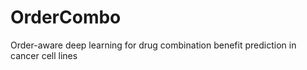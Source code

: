 # OrderCombo
Order-aware deep learning for drug combination benefit prediction in cancer cell lines
